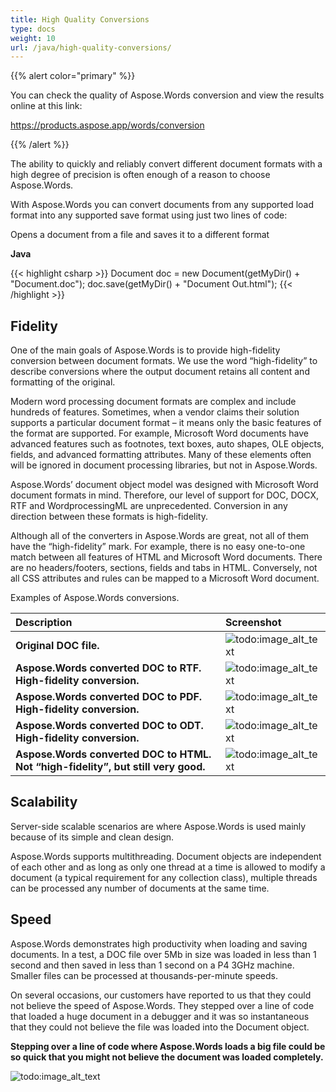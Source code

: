 ```yaml
---
title: High Quality Conversions
type: docs
weight: 10
url: /java/high-quality-conversions/
---
```


{{% alert color="primary" %}} 

You can check the quality of Aspose.Words conversion and view the results online at this link:

<https://products.aspose.app/words/conversion>

{{% /alert %}} 

The ability to quickly and reliably convert different document formats with a high degree of precision is often enough of a reason to choose Aspose.Words.

With Aspose.Words you can convert documents from any supported load format into any supported save format using just two lines of code:

Opens a document from a file and saves it to a different format

**Java**

{{< highlight csharp >}}
Document doc = new Document(getMyDir() + "Document.doc");
doc.save(getMyDir() + "Document Out.html");
{{< /highlight >}}

## **Fidelity**

One of the main goals of Aspose.Words is to provide high-fidelity conversion between document formats. We use the word “high-fidelity” to describe conversions where the output document retains all content and formatting of the original.

Modern word processing document formats are complex and include hundreds of features. Sometimes, when a vendor claims their solution supports a particular document format – it means only the basic features of the format are supported. For example, Microsoft Word documents have advanced features such as footnotes, text boxes, auto shapes, OLE objects, fields, and advanced formatting attributes. Many of these elements often will be ignored in document processing libraries, but not in Aspose.Words.

Aspose.Words’ document object model was designed with Microsoft Word document formats in mind. Therefore, our level of support for DOC, DOCX, RTF and WordprocessingML are unprecedented. Conversion in any direction between these formats is high-fidelity.

Although all of the converters in Aspose.Words are great, not all of them have the “high-fidelity” mark. For example, there is no easy one-to-one match between all features of HTML and Microsoft Word documents. There are no headers/footers, sections, fields and tabs in HTML. Conversely, not all CSS attributes and rules can be mapped to a Microsoft Word document.

Examples of Aspose.Words conversions.

|Description|Screenshot|
| :- | :- |
|**Original DOC file.**|![todo:image_alt_text](high-quality-conversions_1.png)|
|**Aspose.Words converted DOC to RTF. High-fidelity conversion.**|![todo:image_alt_text](high-quality-conversions_2.png)|
|**Aspose.Words converted DOC to PDF. High-fidelity conversion.**|![todo:image_alt_text](high-quality-conversions_3.png)|
|**Aspose.Words converted DOC to ODT. High-fidelity conversion.**|![todo:image_alt_text](high-quality-conversions_4.png)|
|**Aspose.Words converted DOC to HTML. Not “high-fidelity”, but still very good.**|![todo:image_alt_text](high-quality-conversions_5.png)|

## **Scalability**

Server-side scalable scenarios are where Aspose.Words is used mainly because of its simple and clean design.

Aspose.Words supports multithreading. Document objects are independent of each other and as long as only one thread at a time is allowed to modify a document (a typical requirement for any collection class), multiple threads can be processed any number of documents at the same time.

## **Speed**

Aspose.Words demonstrates high productivity when loading and saving documents. In a test, a DOC file over 5Mb in size was loaded in less than 1 second and then saved in less than 1 second on a P4 3GHz machine. Smaller files can be processed at thousands-per-minute speeds.

On several occasions, our customers have reported to us that they could not believe the speed of Aspose.Words. They stepped over a line of code that loaded a huge document in a debugger and it was so instantaneous that they could not believe the file was loaded into the Document object.

**Stepping over a line of code where Aspose.Words loads a big file could be so quick that you might not believe the document was loaded completely.**

![todo:image_alt_text](high-quality-conversions_6.png)
